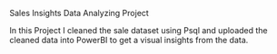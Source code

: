 Sales Insights Data Analyzing Project

In this Project I cleaned the sale dataset using Psql and uploaded the cleaned data into PowerBI to get a visual insights from the data.
